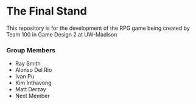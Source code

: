 # The Final Stand

This repository is for the development of the RPG game being created by Team 100 in Game Design 2 at UW-Madison

### Group Members
* Ray Smith
* Alonso Del Rio
* Ivan Pu
* Kim Inthavong 
* Matt Derzay
* Next Member
